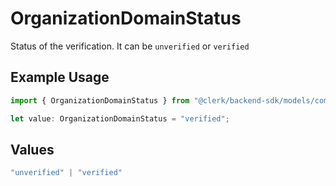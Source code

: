 # OrganizationDomainStatus

Status of the verification. It can be `unverified` or `verified`

## Example Usage

```typescript
import { OrganizationDomainStatus } from "@clerk/backend-sdk/models/components";

let value: OrganizationDomainStatus = "verified";
```

## Values

```typescript
"unverified" | "verified"
```